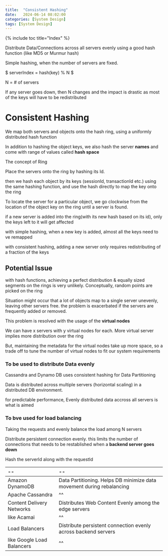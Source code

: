 ```yaml
---
title:  "Consistent Hashing"
date:   2024-06-14 08:02:00
categories: [System Design]
tags: [System Design]
---
```

{% include toc title="Index" %}


Distribute Data/Connections across all servers evenly using a good hash function (like MD5 or Murmur hash)

Simple hashing, when the number of servers are fixed. 

$ serverIndex = hash(key) % N $

N = # of servers

If any server goes down, then N changes and the impact is drastic as most of the keys will have to be redistributed

# Consistent Hashing
We map both servers and objects onto the hash ring, using a uniformly distributed hash function

In addition to hashing the object keys, we also hash the server **names** and come with range of values called **hash space**

The concept of Ring

Place the servers onto the ring by hashing its Id. 

then we hash each object by its keys (sessionId, transactionId etc.) using the 
same hashing function, and use the hash directly to map the key onto the ring

To locate the server for a particular object, we go clockwise from the location of the object key on the ring until a server is found.

if a new server is added into the ring(with its new hash based on its id), only the keys left to it will get affected


with simple hashing, when a new key is added, almost all the keys need to ve remapped

with consistent hashing, adding a new server only requires redistributing of a fraction of the keys


## Potential Issue

with hash functions, achieving a perfect distribution &  equally sized segments on the rings  is very unlikely. Conceptually, random points are picked on the ring

Situation might occur that a lot of objects map to a single server unevenly, leaving other servers free. 
the problem is exacerbated if the servers are frequently added or removed.

This problem is resolved with the usage of the **virtual nodes**

We can have x servers with y virtual nodes for each. More virtual server implies more distribution over the ring

But, maintaining the metadata for the virtual nodes take up more space, so a trade off to tune the number of virtual nodes to fit our system requirements



### To be  used to distribute Data evenly

Cassandra and Dynamo DB uses consistent hashing for Data Partitioning

Data is distributed across multiple servers (horizontal scaling) in a distributed DB environment.

for predictable performance, Evenly distributed data accross all servers is what is aimed

### To bve used for load balancing
Taking the requests and evenly balance the load among N servers

Distribute persistent connection evenly. this limits the number of connections that needs to be restablished when a **backend server goes down**

Hash the serverId along with the requestId


| --                         | --                                                                    |
|:---------------------------|:----------------------------------------------------------------------|
| Amazon DynamoDB            | Data Partitioning. Helps DB minimize data movement during rebalancing | 
| Apache Cassandra           | ^^                                                                    |
| Content Delivery Networks  | Distributes Web Content Evenly among the edge servers                 |
| like Acamai                | ^^                                                                    |
| Load Balancers             | Distribute persistent connection evenly across backend servers        |
| like Google Load Balancers | ^^                                                                    |